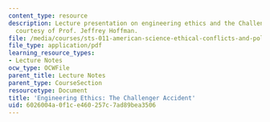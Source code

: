 ```yaml
---
content_type: resource
description: Lecture presentation on engineering ethics and the Challenger accident
  courtesy of Prof. Jeffrey Hoffman.
file: /media/courses/sts-011-american-science-ethical-conflicts-and-political-choices-fall-2007/6026004a0f1ce460257c7ad89bea3506_lec8_hoffman.pdf
file_type: application/pdf
learning_resource_types:
- Lecture Notes
ocw_type: OCWFile
parent_title: Lecture Notes
parent_type: CourseSection
resourcetype: Document
title: 'Engineering Ethics: The Challenger Accident'
uid: 6026004a-0f1c-e460-257c-7ad89bea3506
---
```

